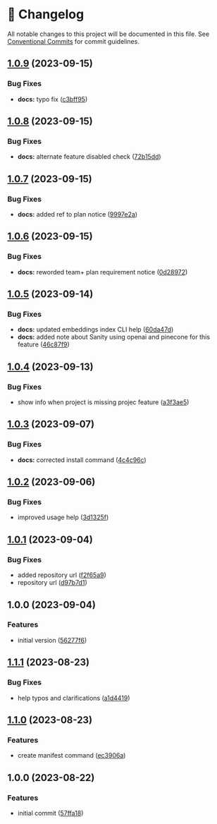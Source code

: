 <!-- markdownlint-disable --><!-- textlint-disable -->

# 📓 Changelog

All notable changes to this project will be documented in this file. See
[Conventional Commits](https://conventionalcommits.org) for commit guidelines.

## [1.0.9](https://github.com/sanity-io/embeddings-index-cli/compare/v1.0.8...v1.0.9) (2023-09-15)

### Bug Fixes

- **docs:** typo fix ([c3bff95](https://github.com/sanity-io/embeddings-index-cli/commit/c3bff95c9da6c0163316223326cbcbba7870357e))

## [1.0.8](https://github.com/sanity-io/embeddings-index-cli/compare/v1.0.7...v1.0.8) (2023-09-15)

### Bug Fixes

- **docs:** alternate feature disabled check ([72b15dd](https://github.com/sanity-io/embeddings-index-cli/commit/72b15dd82a92940c0c5544066ddb9f4c65775c9f))

## [1.0.7](https://github.com/sanity-io/embeddings-index-cli/compare/v1.0.6...v1.0.7) (2023-09-15)

### Bug Fixes

- **docs:** added ref to plan notice ([9997e2a](https://github.com/sanity-io/embeddings-index-cli/commit/9997e2a11d46bcf7ad8bf77eaf4dcb275e318fcd))

## [1.0.6](https://github.com/sanity-io/embeddings-index-cli/compare/v1.0.5...v1.0.6) (2023-09-15)

### Bug Fixes

- **docs:** reworded team+ plan requirement notice ([0d28972](https://github.com/sanity-io/embeddings-index-cli/commit/0d289726db4fc5e452d6d94af3617f829c358d8f))

## [1.0.5](https://github.com/sanity-io/embeddings-index-cli/compare/v1.0.4...v1.0.5) (2023-09-14)

### Bug Fixes

- **docs:** updated embeddings index CLI help ([60da47d](https://github.com/sanity-io/embeddings-index-cli/commit/60da47dd4121d9f4010f770475c961b07eec156c))
- **docs:** added note about Sanity using openai and pinecone for this feature ([46c87f9](https://github.com/sanity-io/embeddings-index-cli/commit/46c87f9091002fc77c93bf4d43b08d48d5a321ca))

## [1.0.4](https://github.com/sanity-io/embeddings-index-cli/compare/v1.0.3...v1.0.4) (2023-09-13)

### Bug Fixes

- show info when project is missing projec feature ([a3f3ae5](https://github.com/sanity-io/embeddings-index-cli/commit/a3f3ae57b8d438218d2a1beed10139d52bfe2c2b))

## [1.0.3](https://github.com/sanity-io/embeddings-index-cli/compare/v1.0.2...v1.0.3) (2023-09-07)

### Bug Fixes

- **docs:** corrected install command ([4c4c96c](https://github.com/sanity-io/embeddings-index-cli/commit/4c4c96ccd62a7e78a9ef24d2171653e5d1df9305))

## [1.0.2](https://github.com/sanity-io/embeddings-index-cli/compare/v1.0.1...v1.0.2) (2023-09-06)

### Bug Fixes

- improved usage help ([3d1325f](https://github.com/sanity-io/embeddings-index-cli/commit/3d1325fee927ba248dff92cee109a5388731aec1))

## [1.0.1](https://github.com/sanity-io/embeddings-index-cli/compare/v1.0.0...v1.0.1) (2023-09-04)

### Bug Fixes

- added repository url ([f2f65a9](https://github.com/sanity-io/embeddings-index-cli/commit/f2f65a9ff6ac08c51a77ef84aef06498dce7c2f4))
- repository url ([d97b7d1](https://github.com/sanity-io/embeddings-index-cli/commit/d97b7d116ee123eeda0d3f8f045006deac70caef))

## 1.0.0 (2023-09-04)

### Features

- initial version ([56277f6](https://github.com/sanity-io/embeddings-index-cli/commit/56277f6de1bf7b14eb7c7c09abf5724cf25b6ed9))

## [1.1.1](https://github.com/sanity-io/embeddings-cli/compare/v1.1.0...v1.1.1) (2023-08-23)

### Bug Fixes

- help typos and clarifications ([a1d4419](https://github.com/sanity-io/embeddings-cli/commit/a1d4419d4d8136ba2629008e8332b535b0eacaa3))

## [1.1.0](https://github.com/sanity-io/embeddings-cli/compare/v1.0.0...v1.1.0) (2023-08-23)

### Features

- create manifest command ([ec3906a](https://github.com/sanity-io/embeddings-cli/commit/ec3906acebf67748956694aeb304dd331b47e001))

## 1.0.0 (2023-08-22)

### Features

- initial commit ([57ffa18](https://github.com/sanity-io/embeddings-cli/commit/57ffa18d098dfaf2e9beae7393787e63d76b1ff2))
